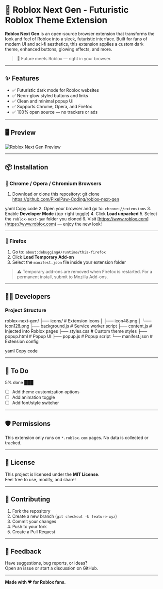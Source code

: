 # 🔮 Roblox Next Gen - Futuristic Roblox Theme Extension

**Roblox Next Gen** is an open-source browser extension that transforms the look and feel of Roblox into a sleek, futuristic interface. Built for fans of modern UI and sci-fi aesthetics, this extension applies a custom dark theme, enhanced buttons, glowing effects, and more.

> 🚀 Future meets Roblox — right in your browser.

---

## ✨ Features

- ✅ Futuristic dark mode for Roblox websites  
- ✅ Neon-glow styled buttons and links  
- ✅ Clean and minimal popup UI  
- ✅ Supports Chrome, Opera, and Firefox  
- ✅ 100% open source — no trackers or ads

---

## 🖥️ Preview

![Roblox Next Gen Preview](https://i.ibb.co/mCK1fksV/image-2025-09-13-210113075.png)

---

## 📦 Installation

### 🔹 Chrome / Opera / Chromium Browsers

1. Download or clone this repository:
git clone https://github.com/PixelPaw-Coding/roblox-next-gen

yaml
Copy code
2. Open your browser and go to: `chrome://extensions`
3. Enable **Developer Mode** (top-right toggle)
4. Click **Load unpacked**
5. Select the `roblox-next-gen` folder you cloned
6. Visit [https://www.roblox.com](https://www.roblox.com) — enjoy the new look!

---

### 🔸 Firefox

1. Go to: `about:debugging#/runtime/this-firefox`
2. Click **Load Temporary Add-on**
3. Select the `manifest.json` file inside your extension folder

> ⚠️ Temporary add-ons are removed when Firefox is restarted. For a permanent install, submit to Mozilla Add-ons.

---

## 🧑‍💻 Developers

### Project Structure

roblox-next-gen/
├── icons/ # Extension icons
│ ├── icon48.png
│ └── icon128.png
├── background.js # Service worker script
├── content.js # Injected into Roblox pages
├── styles.css # Custom theme styles
├── popup.html # Popup UI
├── popup.js # Popup script
└── manifest.json # Extension config

yaml
Copy code

---

## 🧪 To Do

5% done ███

- [ ] Add theme customization options
- [ ] Add animation toggle
- [ ] Add font/style switcher

---

## 🛡️ Permissions

This extension only runs on `*.roblox.com` pages. No data is collected or tracked.

---

## 📄 License

This project is licensed under the **MIT License**.  
Feel free to use, modify, and share!

---

## 🤝 Contributing

1. Fork the repository
2. Create a new branch (`git checkout -b feature-xyz`)
3. Commit your changes
4. Push to your fork
5. Create a Pull Request

---

## 💬 Feedback

Have suggestions, bug reports, or ideas?  
Open an issue or start a discussion on GitHub.

---

**Made with ❤️ for Roblox fans.**  

